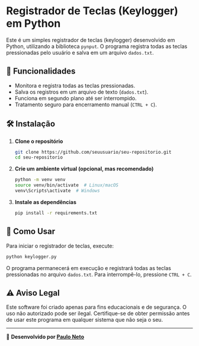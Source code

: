# Registrador de Teclas (Keylogger) em Python

Este é um simples registrador de teclas (keylogger) desenvolvido em Python, utilizando a biblioteca `pynput`. O programa registra todas as teclas pressionadas pelo usuário e salva em um arquivo `dados.txt`.

## 🚀 Funcionalidades

- Monitora e registra todas as teclas pressionadas.
- Salva os registros em um arquivo de texto (`dados.txt`).
- Funciona em segundo plano até ser interrompido.
- Tratamento seguro para encerramento manual (`CTRL + C`).

## 🛠️ Instalação

1. **Clone o repositório**
   ```bash
   git clone https://github.com/seuusuario/seu-repositorio.git
   cd seu-repositorio
   ```

2. **Crie um ambiente virtual (opcional, mas recomendado)**
   ```bash
   python -m venv venv
   source venv/bin/activate  # Linux/macOS
   venv\Scripts\activate  # Windows
   ```

3. **Instale as dependências**
   ```bash
   pip install -r requirements.txt
   ```

## 🎯 Como Usar

Para iniciar o registrador de teclas, execute:

```bash
python keylogger.py
```

O programa permanecerá em execução e registrará todas as teclas pressionadas no arquivo `dados.txt`. Para interrompê-lo, pressione `CTRL + C`.

## ⚠️ Aviso Legal

Este software foi criado apenas para fins educacionais e de segurança. O uso não autorizado pode ser ilegal. Certifique-se de obter permissão antes de usar este programa em qualquer sistema que não seja o seu.

---

🔹 **Desenvolvido por [Paulo Neto](https://github.com/pauloneto3)** 
